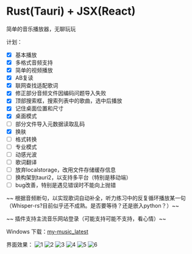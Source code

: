 # Rust(Tauri) + JSX(React)

简单的音乐播放器，无聊玩玩

计划：
- [x] 基本播放
- [x] 多格式音频支持
- [x] 简单的视频播放
- [x] AB复读
- [x] 联网查找适配歌词
- [x] 修正部分音频文件因编码问题导入失败
- [x] 顶部搜索框，搜索列表中的歌曲，选中后播放
- [x] 记住桌面位置和尺寸
- [x] 桌面模式
- [ ] 部分文件导入元数据读取乱码
- [x] 换肤
- [ ] 格式转换
- [ ] 专业模式
- [ ] 动感光波
- [ ] 歌词翻译
- [ ] 放弃localstorage，改用文件存储缓存信息
- [ ] 换构架到tauri2，以支持多平台（特别是移动端）
- [ ] bug改善，特别是遇见错误时不能向上抛错

~~ 根据音频断句，以实现歌词自动补全，听力练习中的反复循环播放某一句（Whisper-rs?目前似乎还不成熟。是否要等待？还是嵌入python？）~~

~~ 插件支持主流音乐网站登录（可能支持可能不支持，看心情）~~

Windows 下载：[my-music_latest](https://github.com/hellolio/my_music/releases)

界面效果：
![1](markdown/pc3.png)
![2](markdown/pc1.png)
![3](markdown/pc2.png)
![4](markdown/mobile1.png)
![5](markdown/mobile2.png)
![6](markdown/mobile3.png)


